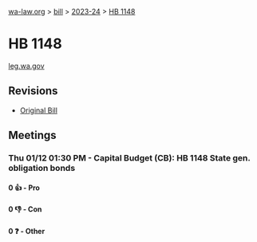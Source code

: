 [wa-law.org](/) > [bill](/bill/) > [2023-24](/bill/2023-24/) > [HB 1148](/bill/2023-24/hb/1148/)

# HB 1148
[leg.wa.gov](https://app.leg.wa.gov/billsummary?BillNumber=1148&Year=2023&Initiative=false)

## Revisions
* [Original Bill](1/)

## Meetings
### Thu 01/12 01:30 PM - Capital Budget (CB): HB 1148 State gen. obligation bonds
#### 0 👍 - Pro

#### 0 👎 - Con

#### 0 ❓ - Other
